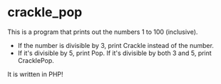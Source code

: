 # crackle_pop

This is a program that prints out the numbers 1 to 100 (inclusive).
- If the number is divisible by 3, print Crackle instead of the number. 
- If it's divisible by 5, print Pop. If it's divisible by both 3 and 5, print CracklePop. 

It is written in PHP!
